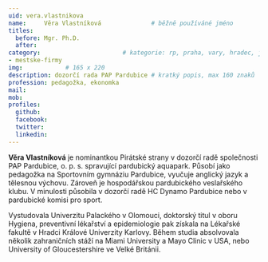 ```yaml
---
uid: vera.vlastnikova
name:     Věra Vlastníková      		# běžně používáné jméno
titles:
  before: Mgr. Ph.D.
  after:
category:                 		# kategorie: rp, praha, vary, hradec, jmk, senat
- mestske-firmy
img:            # 165 x 220
description: dozorčí rada PAP Pardubice # kratký popis, max 160 znaků
profession: pedagožka, ekonomka
mail:
mob:
profiles:
  github:
  facebook: 
  twitter: 
  linkedin: 
---
```


**Věra Vlastníková** je nominantkou Pirátské strany v dozorčí radě společnosti PAP Pardubice, o. p. s. spravující pardubický aquapark. Působí jako pedagožka na Sportovním gymnáziu Pardubice, vyučuje anglický jazyk a tělesnou výchovu. Zároveň je hospodářskou pardubického veslařského klubu. V minulosti působila v dozorčí radě HC Dynamo Pardubice nebo v pardubické komisi pro sport.

Vystudovala Univerzitu Palackého v Olomouci, doktorský titul v oboru Hygiena, preventivní lékařství a epidemiologie pak získala na Lékařské fakultě v Hradci Králové Univerzity Karlovy. Během studia absolvovala několik zahraničních stáží na Miami University a Mayo Clinic v USA, nebo University of Gloucestershire ve Velké Británii.
